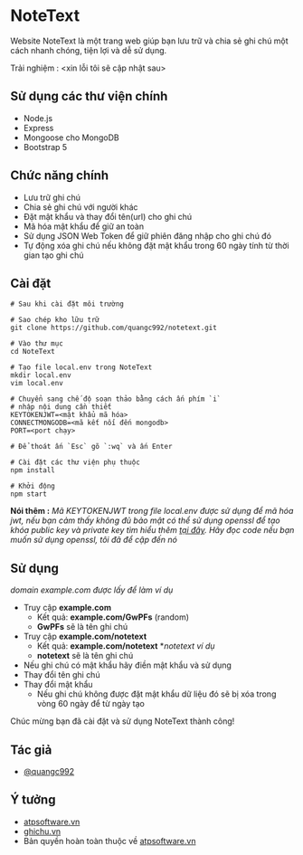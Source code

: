 
# NoteText

Website NoteText là một trang web giúp bạn lưu trữ và chia sẻ ghi chú một cách nhanh chóng, tiện lợi và dễ sử dụng.

Trải nghiệm : <xin lỗi tôi sẽ cập nhật sau>

## Sử dụng các thư viện chính
- Node.js
- Express
- Mongoose cho MongoDB
- Bootstrap 5

## Chức năng chính
- Lưu trữ ghi chú
- Chia sẻ ghi chú với người khác
- Đặt mật khẩu và thay đổi tên(url) cho ghi chú
- Mã hóa mật khẩu để giữ an toàn
- Sử dụng JSON Web Token để giữ phiên đăng nhập cho ghi chú đó
- Tự động xóa ghi chú nếu không đặt mật khẩu trong 60 ngày tính từ thời gian tạo ghi chú

## Cài đặt
```
# Sau khi cài đặt môi trường

# Sao chép kho lữu trữ
git clone https://github.com/quangc992/notetext.git

# Vào thư mục
cd NoteText

# Tạo file local.env trong NoteText
mkdir local.env
vim local.env

# Chuyển sang chế độ soạn thảo bằng cách ấn phím `i`
# nhập nội dung cần thiết
KEYTOKENJWT=<mật khẩu mã hóa>
CONNECTMONGODB=<mã kết nối đến mongodb>
PORT=<port chạy>

# Để thoát ấn `Esc` gõ `:wq` và ấn Enter

# Cài đặt các thư viện phụ thuộc
npm install

# Khởi động
npm start
```
**Nói thêm :** *Mã KEYTOKENJWT trong file local.env được sử dụng để mã hóa jwt, nếu bạn cảm thấy không đủ bảo mật có thể sử dụng openssl để tạo khóa public key và private key tìm hiểu thêm [tại đây](https://www.google.com/search?q=how+to+create+openssl+private+key+jwt&oq=how+to+create+openssl+private+key+jwt&aqs=chrome.0.69i59l2j69i60.2296j0j4).
Hãy đọc code nếu bạn muốn sử dụng openssl, tôi đã để cập đến nó*


## Sử dụng
*domain example.com được lấy để làm ví dụ*
- Truy cập **example.com**
    - Kết quả: **example.com/GwPFs** (random)
    - **GwPFs** sẽ là tên ghi chú
- Truy cập **example.com/notetext**
    - Kết quả: **example.com/notetext** **notetext ví dụ*
    - **notetext** sẽ là tên ghi chú
- Nếu ghi chú có mật khẩu hãy điền mật khẩu và sử dụng
- Thay đổi tên ghi chú
- Thay đổi mật khẩu
    - Nếu ghi chú không được đặt mật khẩu dữ liệu đó sẽ bị xóa trong vòng 60 ngày để từ ngày tạo

Chúc mừng bạn đã cài đặt và sử dụng NoteText thành công!


## Tác giả
- [@quangc992](https://www.github.com/quangc992)

## Ý tưởng
- [atpsoftware.vn](https://atpsoftware.vn)
- [ghichu.vn](https://ghichu.vn)
- Bản quyền hoàn toàn thuộc về [atpsoftware.vn](https://atpsoftware.vn)
